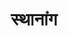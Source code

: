 ---
title: स्थानांग

type: aagam


order:
  cat: anga
  aagam: 
    position: 3
    depth: 1

children:
  type: book
  count: 2

---